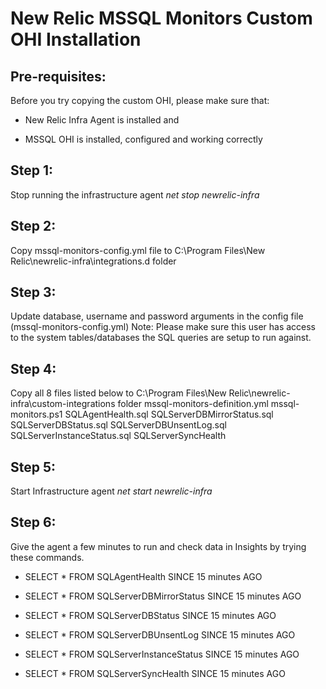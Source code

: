 # New Relic MSSQL Monitors Custom OHI Installation

## Pre-requisites:

Before you try copying the custom OHI, please make sure that:

* New Relic Infra Agent is installed and

* MSSQL OHI is installed, configured and working correctly

## Step 1:

Stop running the infrastructure agent *net stop newrelic-infra*

## Step 2:

Copy mssql-monitors-config.yml file to C:\Program Files\New Relic\newrelic-infra\integrations.d folder

## Step 3:

Update database, username and password arguments in the config file (mssql-monitors-config.yml)
Note: Please make sure this user has access to the system tables/databases the SQL queries are setup to run against.

## Step 4:

Copy all 8 files listed below to C:\Program Files\New Relic\newrelic-infra\custom-integrations folder
mssql-monitors-definition.yml
mssql-monitors.ps1
SQLAgentHealth.sql
SQLServerDBMirrorStatus.sql
SQLServerDBStatus.sql
SQLServerDBUnsentLog.sql
SQLServerInstanceStatus.sql
SQLServerSyncHealth

## Step 5:

Start Infrastructure agent *net start newrelic-infra*

## Step 6:

Give the agent a few minutes to run and check data in Insights by trying these commands.

* SELECT * FROM SQLAgentHealth SINCE 15 minutes AGO

* SELECT * FROM SQLServerDBMirrorStatus SINCE 15 minutes AGO

* SELECT * FROM SQLServerDBStatus SINCE 15 minutes AGO

* SELECT * FROM SQLServerDBUnsentLog SINCE 15 minutes AGO

* SELECT * FROM SQLServerInstanceStatus SINCE 15 minutes AGO

* SELECT * FROM SQLServerSyncHealth SINCE 15 minutes AGO
